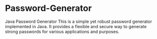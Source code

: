 # Password-Generator
Java Password Generator This is a simple yet robust password generator implemented in Java. It provides a flexible and secure way to generate strong passwords for various applications and purposes.
